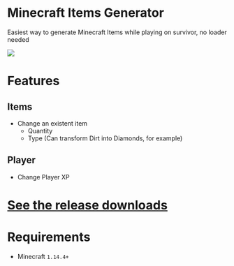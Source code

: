 # Minecraft Items Generator
Easiest way to generate Minecraft Items while playing on survivor,
no loader needed

![](https://i.imgur.com/Ui4GTCU.png)

# Features
## Items
* Change an existent item 
    * Quantity
    * Type (Can transform Dirt into Diamonds, for example)
## Player
* Change Player XP

# [See the release downloads][1]

# Requirements
* Minecraft `1.14.4+`

[1]: https://github.com/wlix32hacker/minecraft-items-generator/releases
